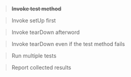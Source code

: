 > ~~**Invoke test method**~~

> Invoke setUp first

> Invoke tearDown afterword

> Invoke tearDown even if the test method fails

> Run multiple tests

> Report collected results